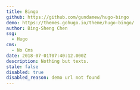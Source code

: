 ```yaml
---
title: Bingo
github: https://github.com/gundamew/hugo-bingo
demo: https://themes.gohugo.io/theme/hugo-bingo/
author: Bing-Sheng Chen
ssg:
  - Hugo
cms:
  - No Cms
date: 2018-07-01T07:40:12.000Z
description: Nothing but texts.
stale: false
disabled: true
disabled_reason: demo url not found
---
```

